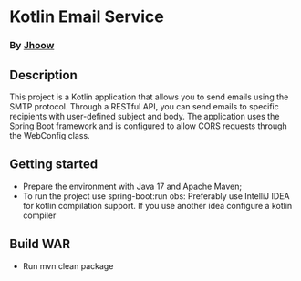 # Kotlin Email Service


### By [Jhoow](https://github.com/jhoownogueira)


## Description

This project is a Kotlin application that allows you to send emails using the SMTP protocol. Through a RESTful API, you can send emails to specific recipients with user-defined subject and body. The application uses the Spring Boot framework and is configured to allow CORS requests through the WebConfig class.

## Getting started

 - Prepare the environment with Java 17 and Apache Maven;
 - To run the project use spring-boot:run
 obs: Preferably use IntelliJ IDEA for kotlin compilation support. If you use another idea configure a kotlin compiler

## Build WAR

- Run mvn clean package
